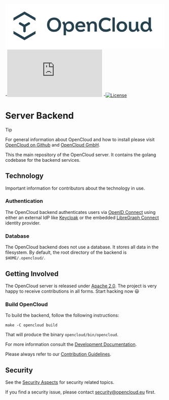 ![OpenCloud logo](opencloud_logo.png)
-[![Matrix](https://img.shields.io/matrix/opencloud%3Amatrix.org?logo=matrix)](https://app.element.io/#/room/#opencloud:matrix.org)
-[![License](https://img.shields.io/badge/License-Apache%202.0-blue.svg)](https://opensource.org/licenses/Apache-2.0)

# Server Backend


> [!TIP]
> For general information about OpenCloud and how to install please visit [OpenCloud on Github](https://github.com/opencloud-eu/) and [OpenCloud GmbH](https://opencloud.eu).

This the main repository of the OpenCloud server. It contains the golang codebase for the backend services.

## Technology

Important information for contributors about the technology in use. 

### Authentication

The OpenCloud backend authenticates users via [OpenID Connect](https://openid.net/connect/) using either an external IdP like [Keycloak](https://www.keycloak.org/) or the embedded [LibreGraph Connect](https://github.com/libregraph/lico) identity provider.

### Database

The OpenCloud backend does not use a database. It stores all data in the filesystem. By default, the root directory of the backend is `$HOME/.opencloud/`.

## Getting Involved

The OpenCloud server is released under [Apache 2.0](LICENSE). The project is very happy to receive contributions in all forms. Start hacking now 😃

### Build OpenCloud

To build the backend, follow the following instructions:

``` console
make -C opencloud build
```
That will produce the binary `opencloud/bin/opencloud`.

For more information consult the [Development Documentation](https://docs.opencloud.eu/opencloud/).

Please always refer to our [Contribution Guidelines](https://github.com/opencloud-eu/opencloud/blob/master/CONTRIBUTING.md).

## Security

See the [Security Aspects](https://docs.opencloud.eu/security/) for security related topics.

If you find a security issue, please contact [security@opencloud.eu](mailto:security@opencloud.eu) first.
